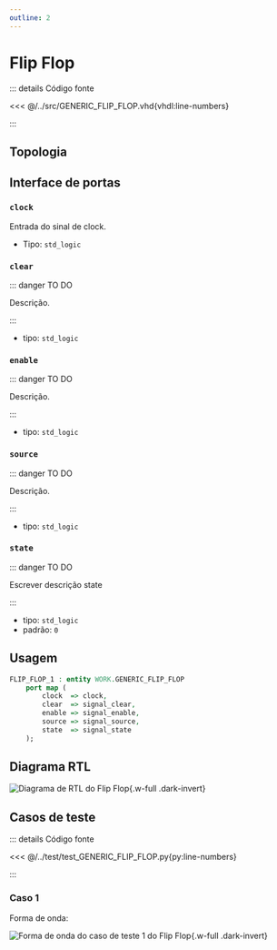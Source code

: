 ```yaml
---
outline: 2
---
```


# Flip Flop

::: details Código fonte <a href="https://github.com/pfeinsper/24a-CTI-RISCV/blob/main/src/GENERIC_FLIP_FLOP.vhd" target="blank" style="float:right"><Badge type="tip" text="GENERIC_FLIP_FLOP.vhd &boxbox;" /></a>

<<< @/../src/GENERIC_FLIP_FLOP.vhd{vhdl:line-numbers}

:::

## Topologia

<pan-container selector=".mermaid">

<!--@include: @/.includes/generic_flip_flop-topology.md-->

</pan-container>

## Interface de portas

### `clock` <Badge type="success" text="INPUT" />

Entrada do sinal de clock.

- Tipo: `std_logic`

### `clear` <Badge type="success" text="INPUT" />

::: danger TO DO

Descrição.

:::

- tipo: `std_logic`

### `enable` <Badge type="success" text="INPUT" />

::: danger TO DO

Descrição.

:::

- tipo: `std_logic`

### `source` <Badge type="success" text="INPUT" />

::: danger TO DO

Descrição.

:::

- tipo: `std_logic`

### `state` <Badge type="danger" text="OUTPUT" />

::: danger TO DO

Escrever descrição state

:::

- tipo: `std_logic`
- padrão: `0`

## Usagem

```vhdl
FLIP_FLOP_1 : entity WORK.GENERIC_FLIP_FLOP
    port map (
        clock  => clock,
        clear  => signal_clear,
        enable => signal_enable,
        source => signal_source,
        state  => signal_state
    );
```

## Diagrama RTL

<pan-container>

![Diagrama de RTL do Flip Flop](/images/reference/components/generic_flip_flop_netlist.svg){.w-full .dark-invert}

</pan-container>

## Casos de teste

::: details Código fonte <a href="https://github.com/pfeinsper/24a-CTI-RISCV/blob/main/test/test_GENERIC_FLIP_FLOP.py" target="blank" style="float:right"><Badge type="tip" text="test_GENERIC_FLIP_FLOP.py &boxbox;" /></a>

<<< @/../test/test_GENERIC_FLIP_FLOP.py{py:line-numbers}

:::

### Caso 1 <Badge type="info" text="tb_generic_flip_flop_case_1" />

Forma de onda:

<pan-container :grid="false">

![Forma de onda do caso de teste 1 do Flip Flop](/images/reference/components/tb_generic_flip_flop_case_1.svg){.w-full .dark-invert}

</pan-container>
